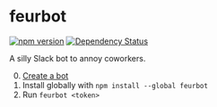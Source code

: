 # feurbot

[![npm version](https://img.shields.io/npm/v/feurbot.svg)](https://www.npmjs.org/packages/feurbot) [![Dependency Status](https://david-dm.org/izeau/feurbot.svg)](https://david-dm.org/izeau/feurbot)

A silly Slack bot to annoy coworkers.

  0. [Create a bot](https://my.slack.com/services/new/bot)
  0. Install globally with `npm install --global feurbot`
  0. Run `feurbot <token>`
